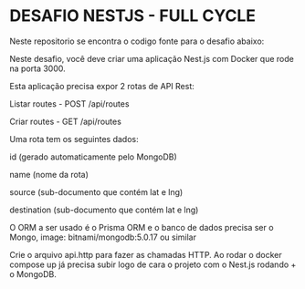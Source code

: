 <h1>DESAFIO NESTJS - FULL CYCLE</h1>

<p>Neste repositorio se encontra o codigo fonte para o desafio abaixo:</p>

Neste desafio, você deve criar uma aplicação Nest.js com Docker que rode na porta 3000.

Esta aplicação precisa expor 2 rotas de API Rest:


Listar routes - POST /api/routes

Criar routes - GET /api/routes


Uma rota tem os seguintes dados:


id (gerado automaticamente pelo MongoDB)

name (nome da rota)

source (sub-documento que contém lat e lng)

destination (sub-documento que contém lat e lng)


O ORM a ser usado é o Prisma ORM e o banco de dados precisa ser o Mongo, image: bitnami/mongodb:5.0.17 ou similar


Crie o arquivo api.http para fazer as chamadas HTTP. Ao rodar o docker compose up já precisa subir logo de cara o projeto com o Nest.js rodando + o MongoDB.